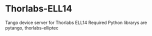 # Thorlabs-ELL14
Tango device server for Thorlabs ELL14
Required Python librarys are pytango, thorlabs-elliptec
